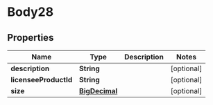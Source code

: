 
# Body28

## Properties
Name | Type | Description | Notes
------------ | ------------- | ------------- | -------------
**description** | **String** |  |  [optional]
**licenseeProductId** | **String** |  |  [optional]
**size** | [**BigDecimal**](BigDecimal.md) |  |  [optional]



